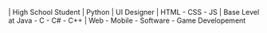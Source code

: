 | High School Student | Python | UI Designer | HTML - CSS - JS | Base Level at Java - C - C# - C++ |
 Web - Mobile - Software - Game Developement
